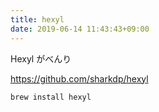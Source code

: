 ```yaml
---
title: hexyl
date: 2019-06-14 11:43:43+09:00
---
```


Hexyl がべんり

<https://github.com/sharkdp/hexyl>

```sh
brew install hexyl
```
